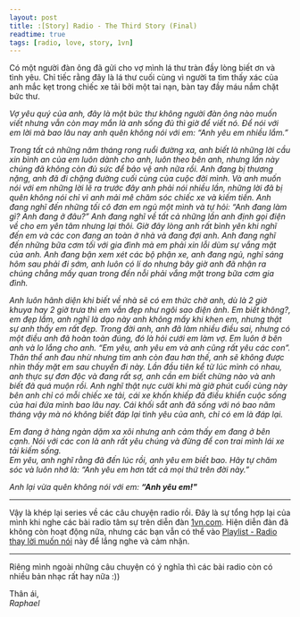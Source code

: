 ```yaml
---
layout: post
title: :[Story] Radio - The Third Story (Final)
readtime: true
tags: [radio, love, story, 1vn]
---
```


Có một người đàn ông đã gửi cho vợ mình lá thư tràn đầy lòng biết ơn và tình yêu. Chỉ tiếc rằng đây là lá thư cuối cùng vì người ta tìm thấy xác của anh mắc kẹt trong chiếc xe tải bởi một tai nạn, bàn tay đầy máu nắm chặt bức thư.


_Vợ yêu quý của anh, đây là một bức thư không người đàn ông nào muốn viết nhưng vẫn còn may mắn là anh sống đủ thì giờ để viết nó. Để nói với em lời mà bao lâu nay anh quên không nói với em: “Anh yêu em nhiều lắm.”_


_Trong tất cả những năm tháng rong ruổi đường xa, anh biết là những lời cầu xin bình an của em luôn dành cho anh, luôn theo bên anh, nhưng lần này chúng đã không còn đủ sức để bảo vệ anh nữa rồi. Anh đang bị thương nặng, anh đã đi chặng đường cuối cùng của cuộc đời mình. Và anh muốn nói với em những lời lẽ ra trước đây anh phải nói nhiều lần, những lời đã bị quên không nói chỉ vì anh mải mê chăm sóc chiếc xe và kiếm tiền. Anh đang nghĩ đến những tối cô đơn em ngủ một mình và tự hỏi: “Anh đang làm gì? Anh đang ở đâu?” Anh đang nghĩ về tất cả những lần anh định gọi điện về cho em yên tâm nhưng lại thôi. Giờ đây lòng anh rất bình yên khi nghĩ đến em và các con đang an toàn ở nhà và đang đợi anh. Anh đang nghĩ đến những bữa cơm tối với gia đình mà em phải xin lỗi dùm sự vắng mặt của anh. Anh đang bận xem xét các bộ phận xe, anh đang ngủ, nghỉ sáng hôm sau phải đi sớm, anh luôn có lí do nhưng bây giờ anh đã nhận ra chúng chẳng mấy quan trong đến nỗi phải vắng mặt trong bữa cơm gia đình._


_Anh luôn hãnh diện khi biết về nhà sẽ có em thức chờ anh, dù là 2 giờ khuya hay 2 giờ trưa thì em vẫn đẹp như ngôi sao điện ảnh. Em biết không?, em đẹp lắm, anh nghĩ là dạo này anh không mấy khi khen em, nhưng thật sự anh thấy em rất đẹp. Trong đời anh, anh đã làm nhiều điều sai, nhưng có một điều anh đã hoàn toàn đúng, đó là hỏi cưới em làm vợ. Em luôn ở bên anh và lo lắng cho anh. “Em yêu, anh yêu em và anh cũng rất yêu các con”. Thân thể anh đau nhừ nhưng tim anh còn đau hơn thế, anh sẽ không được nhìn thấy mặt em sau chuyến đi này. Lần đầu tiên kể từ lúc mình có nhau, anh thực sự đơn độc và đang rất sợ, anh cần em biết chừng nào và anh biết đã quá muộn rồi. Anh nghĩ thật nực cười khi mà giờ phút cuối cùng này bên anh chỉ có mỗi chiếc xe tải, cái xe khốn khiếp đã điều khiển cuộc sống của hai đứa mình bao lâu nay. Cái khối sắt anh đã sống với nó bao năm tháng vậy mà nó không biết đáp lại tình yêu của anh, chỉ có em là đáp lại._

_Em đang ở hàng ngàn dặm xa xôi nhưng anh cảm thấy em đang ở bên cạnh. Nói với các con là anh rất yêu chúng và đừng để con trai mình lái xe tải kiếm sống.  
Em yêu, anh nghĩ rằng đã đến lúc rồi, anh yêu em biết bao. Hãy tự chăm sóc và luôn nhớ là: “Anh yêu em hơn tất cả mọi thứ trên đời này.”_

_Anh lại vừa quên không nói với em: **“Anh yêu em!"**_

***
Vậy là khép lại series về các câu chuyện radio rồi. Đây là sự tổng hợp lại của mình khi nghe các bài radio tâm sự trên diễn đàn [1vn.com](#). Hiện diễn đàn đã không còn hoạt động nữa, nhưng các bạn vẫn có thể vào [Playlist - Radio thay lời muốn nói](https://www.nhaccuatui.com/playlist/radio-thay-loi-muon-noi-1vncom-dang-cap-nhat.gJIoAFMplMNO.html?st=5) này để lắng nghe và cảm nhận.

***
Riêng mình ngoài những câu chuyện có ý nghĩa thì các bài radio còn có nhiều bản nhạc rất hay nữa :))

Thân ái,  
_Raphael_